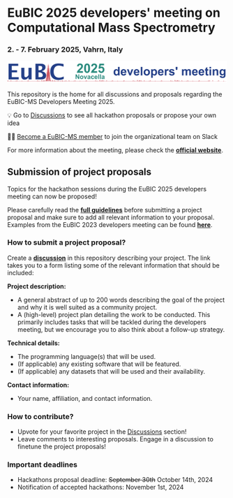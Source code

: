 # EuBIC 2025 developers' meeting on Computational Mass Spectrometry
### 2. - 7. February 2025, Vahrn, Italy

![Logo](graphics/logo_2025.png)

This repository is the home for all discussions and proposals regarding the EuBIC-MS Developers Meeting 2025.

💡 Go to [Discussions](https://github.com/EuBIC/EuBIC2025/discussions) to see all hackathon proposals or propose your own idea

🧑‍💻 [Become a EuBIC-MS member](https://eubic-ms.org/become-a-member/) to join the organizational team on Slack

For more information about the meeting, please check the **[official website](https://eubic-ms.org/events/2025-developers-meeting/)**.

## Submission of project proposals 

Topics for the hackathon sessions during the EuBIC 2025 developers meeting can now be proposed!

Please carefully read the **[full guidelines](https://github.com/eubic/EuBIC2025/blob/master/FullGuidelines.md)** before submitting a project proposal and make sure to add all relevant information to your proposal. Examples from the EuBIC 2023 developers meeting can be found **[here](https://github.com/eubic/EuBIC2023/issues/3)**.

### How to submit a project proposal?

Create a **[discussion](https://github.com/EuBIC/EuBIC2025/discussions/new?category=hackathon-proposals)** in this repository describing your project. The link takes you to a form listing some of the relevant information that should be included:

**Project description:**

- A general abstract of up to 200 words describing the goal of the project and why it is well suited as a community project.
- A (high-level) project plan detailing the work to be conducted. This primarily includes tasks that will be tackled during the developers meeting, but we encourage you to also think about a follow-up strategy.

**Technical details:**

- The programming language(s) that will be used.
- (If applicable) any existing software that will be featured.
- (If applicable) any datasets that will be used and their availability.

**Contact information:**

- Your name, affiliation, and contact information.

### How to contribute?

- Upvote for your favorite project in the [Discussions](https://github.com/eubic/EuBIC2025/discussions) section!
- Leave comments to interesting proposals. Engage in a discussion to finetune the project proposals!


### Important deadlines

- Hackathons proposal deadline: ~~September 30th~~ October 14th, 2024
- Notification of accepted hackathons: November 1st, 2024
